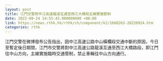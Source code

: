 ```yaml
---
layout: post
title: 江門交警對中江高速龍溪互通至西江大橋段主線實施管制
date: 2022-09-24 14:55:43.000000000 +08:00
link: https://news.rthk.hk/rthk/ch/component/k2/1668263-20220924.htm
categories: rthk
---
```


江門交警在微博發布公告指出，因中江高速公路中山橫欄段交通中斷的原因，今日至暫定後日期間，江門市交警將對中江高速公路龍溪互通至西江大橋路段，即江門往中山方向，主線實施臨時交通管制，禁止車輛往中山方向通行。
